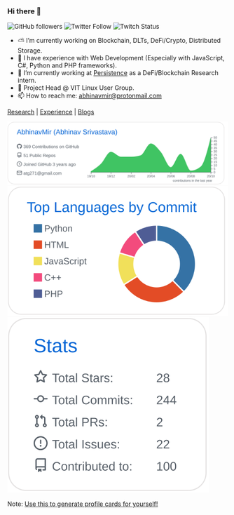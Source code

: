 ### Hi there 👋
![GitHub followers](https://img.shields.io/github/followers/abhinavmir?style=social) ![Twitter Follow](https://img.shields.io/twitter/follow/abhinavmir?style=social) ![Twitch Status](https://img.shields.io/twitch/status/abhinavmir?style=social)
- ⛅️ I’m currently working on Blockchain, DLTs, DeFi/Crypto, Distributed Storage.
- 🎈 I have experience with Web Development (Especially with JavaScript, C#, Python and PHP frameworks).
- 📂 I’m currently working at <a href="https://persistence.one">Persistence</a> as a DeFi/Blockchain Research intern.
- 🐧 Project Head @ VIT Linux User Group.
- 📫 How to reach me: abhinavmir@protonmail.com 

[Research](https://www.researchgate.net/profile/Abhinav_Srivastava34) | [Experience](https://abhinavmir.netlify.app/experience/) | [Blogs](medium.com/@abhinavmir)

[![](./profile-summary-card-output/github/0-profile-details.svg)](https://github.com/vn7n24fzkq/github-profile-summary-cards)
[![](./profile-summary-card-output/github/2-most-commit-language.svg)](https://github.com/vn7n24fzkq/github-profile-summary-cards)
[![](./profile-summary-card-output/github/3-stats.svg)](https://github.com/vn7n24fzkq/github-profile-summary-cards)

Note: [Use this to generate profile cards for yourself!](https://github.com/vn7n24fzkq/github-profile-summary-cards)
